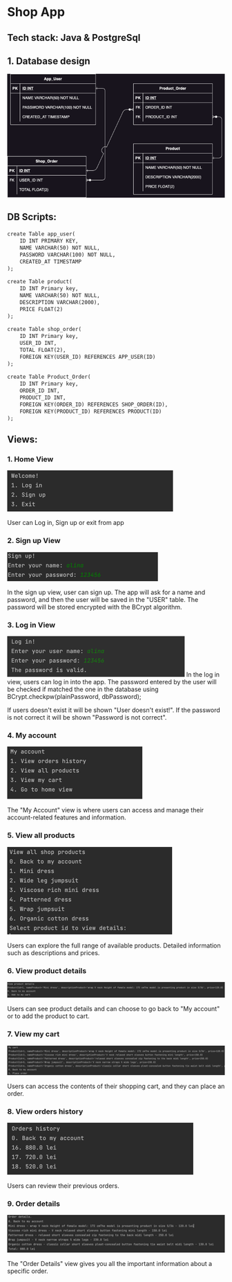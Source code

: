 # Shop App

## Tech stack: Java & PostgreSql

## 1. Database design
![db-diagram.png](photos%2Fdb-diagram.png)

## DB Scripts:


```
create Table app_user(
	ID INT PRIMARY KEY,
	NAME VARCHAR(50) NOT NULL,
	PASSWORD VARCHAR(100) NOT NULL,
	CREATED_AT TIMESTAMP
);
```
```
create Table product(
	ID INT Primary key,
	NAME VARCHAR(50) NOT NULL,
	DESCRIPTION VARCHAR(2000),
	PRICE FLOAT(2)
);
```
```
create Table shop_order(
	ID INT Primary key,
	USER_ID INT,
	TOTAL FLOAT(2),
	FOREIGN KEY(USER_ID) REFERENCES APP_USER(ID)
);
```
```
create Table Product_Order(
	ID INT Primary key,
	ORDER_ID INT,
	PRODUCT_ID INT,
	FOREIGN KEY(ORDER_ID) REFERENCES SHOP_ORDER(ID),
	FOREIGN KEY(PRODUCT_ID) REFERENCES PRODUCT(ID)
);
```

## Views:

### 1. Home View
![home-view.png](photos%2Fhome-view.png)

User can Log in, Sign up or exit from app

### 2. Sign up View
![sign-up.png](photos%2Fsign-up.png)

In the sign up view, user can sign up. The app will ask for a name and password, and then the user will be saved in the "USER" table. The password will be stored encrypted with the BCrypt algorithm.

### 3. Log in View
![log-in.png](photos%2Flog-in.png)
In the log in view, users can log in into the app. The password entered by the user will be checked if matched the one in the database using BCrypt.checkpw(plainPassword, dbPassword);

If users doesn't exist it will be shown "User doesn't exist!". If the password is not correct it will be shown "Password is not correct".

### 4. My account
![my-account.png](photos%2Fmy-account.png)

The "My Account" view is where users can access and manage their account-related features and information.

### 5. View all products
![view-all-products.png](photos%2Fview-all-products.png)

Users can explore the full range of available products. Detailed information such as descriptions and prices.

### 6. View product details
![view-products-details.png](photos%2Fview-products-details.png)

Users can see product details and can choose to go back to "My account" or to add the product to cart.

### 7. View my cart
![view-my-cart.png](photos%2Fview-my-cart.png)

Users can access the contents of their shopping cart, and they can place an order.

### 8. View orders history
![view-orders-history.png](photos%2Fview-orders-history.png)

Users can review their previous orders.

### 9. Order details
![view-order-details.png](photos%2Fview-order-details.png)

The "Order Details" view gives you all the important information about a specific order. 
